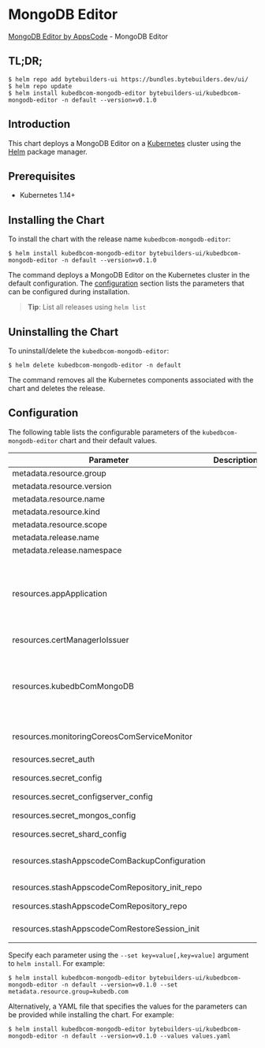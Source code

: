 # MongoDB Editor

[MongoDB Editor by AppsCode](https://byte.builders) - MongoDB Editor

## TL;DR;

```console
$ helm repo add bytebuilders-ui https://bundles.bytebuilders.dev/ui/
$ helm repo update
$ helm install kubedbcom-mongodb-editor bytebuilders-ui/kubedbcom-mongodb-editor -n default --version=v0.1.0
```

## Introduction

This chart deploys a MongoDB Editor on a [Kubernetes](http://kubernetes.io) cluster using the [Helm](https://helm.sh) package manager.

## Prerequisites

- Kubernetes 1.14+

## Installing the Chart

To install the chart with the release name `kubedbcom-mongodb-editor`:

```console
$ helm install kubedbcom-mongodb-editor bytebuilders-ui/kubedbcom-mongodb-editor -n default --version=v0.1.0
```

The command deploys a MongoDB Editor on the Kubernetes cluster in the default configuration. The [configuration](#configuration) section lists the parameters that can be configured during installation.

> **Tip**: List all releases using `helm list`

## Uninstalling the Chart

To uninstall/delete the `kubedbcom-mongodb-editor`:

```console
$ helm delete kubedbcom-mongodb-editor -n default
```

The command removes all the Kubernetes components associated with the chart and deletes the release.

## Configuration

The following table lists the configurable parameters of the `kubedbcom-mongodb-editor` chart and their default values.

|                   Parameter                    | Description |                                                                                                                                                                                                                                                                                                                                                                                                                                                                                                               Default                                                                                                                                                                                                                                                                                                                                                                                                                                                                                                                |
|------------------------------------------------|-------------|--------------------------------------------------------------------------------------------------------------------------------------------------------------------------------------------------------------------------------------------------------------------------------------------------------------------------------------------------------------------------------------------------------------------------------------------------------------------------------------------------------------------------------------------------------------------------------------------------------------------------------------------------------------------------------------------------------------------------------------------------------------------------------------------------------------------------------------------------------------------------------------------------------------------------------------------------------------------------------------------------------------------------------------|
| metadata.resource.group                        |             | `kubedb.com`                                                                                                                                                                                                                                                                                                                                                                                                                                                                                                                                                                                                                                                                                                                                                                                                                                                                                                                                                                                                                         |
| metadata.resource.version                      |             | `v1alpha2`                                                                                                                                                                                                                                                                                                                                                                                                                                                                                                                                                                                                                                                                                                                                                                                                                                                                                                                                                                                                                           |
| metadata.resource.name                         |             | `mongodbs`                                                                                                                                                                                                                                                                                                                                                                                                                                                                                                                                                                                                                                                                                                                                                                                                                                                                                                                                                                                                                           |
| metadata.resource.kind                         |             | `MongoDB`                                                                                                                                                                                                                                                                                                                                                                                                                                                                                                                                                                                                                                                                                                                                                                                                                                                                                                                                                                                                                            |
| metadata.resource.scope                        |             | `Namespaced`                                                                                                                                                                                                                                                                                                                                                                                                                                                                                                                                                                                                                                                                                                                                                                                                                                                                                                                                                                                                                         |
| metadata.release.name                          |             | `RELEASE-NAME`                                                                                                                                                                                                                                                                                                                                                                                                                                                                                                                                                                                                                                                                                                                                                                                                                                                                                                                                                                                                                       |
| metadata.release.namespace                     |             | `default`                                                                                                                                                                                                                                                                                                                                                                                                                                                                                                                                                                                                                                                                                                                                                                                                                                                                                                                                                                                                                            |
| resources.appApplication                       |             | `{"apiVersion":"app.k8s.io/v1beta1","kind":"Application","metadata":{"name":"mongodb","namespace":"demo"},"spec":{"assemblyPhase":"Ready","componentKinds":[{"group":"app.k8s.io","kind":"Application"},{"group":"kubedb.com","kind":"MongoDB"},{"group":"","kind":"Secret"},{"group":"cert-manager.io","kind":"Issuer"},{"group":"monitoring.coreos.com","kind":"ServiceMonitor"},{"group":"stash.appscode.com","kind":"Repository"},{"group":"stash.appscode.com","kind":"BackupConfiguration"},{"group":"stash.appscode.com","kind":"RestoreSession"}],"descriptor":{"description":"MongoDB Editor UI Options","icons":[{"src":"https://cdn.appscode.com/images/products/kubedb/kubedb-community-icon.png","type":"image/png"}],"links":[{"description":"website","url":"https://byte.builders"}],"maintainers":[{"email":"support@appscode.com","name":"appscode"}],"type":"mongodbs.kubedb.com"},"selector":{"matchLabels":{"app.kubernetes.io/instance":"mongodb","app.kubernetes.io/name":"mongodbs.kubedb.com"}}}}`          |
| resources.certManagerIoIssuer                  |             | `{"apiVersion":"cert-manager.io/v1","kind":"Issuer","metadata":{"name":"mongodb","namespace":"demo"},"spec":{"ca":{"secretName":"mongodb-ca"}}}`                                                                                                                                                                                                                                                                                                                                                                                                                                                                                                                                                                                                                                                                                                                                                                                                                                                                                     |
| resources.kubedbComMongoDB                     |             | `{"apiVersion":"kubedb.com/v1alpha2","kind":"MongoDB","metadata":{"name":"mongodb","namespace":"demo"},"spec":{"authSecret":{"name":"mongodb-auth"},"configSecret":{"name":"mongodb-config"},"init":{"waitForInitialRestore":true},"monitor":{"agent":"prometheus.io","prometheus":{"exporter":{"resources":{"limits":{"cpu":"100m","memory":"128Mi"},"requests":{"cpu":"100m","memory":"128Mi"}}}}},"shardTopology":{"configServer":{"configSecret":{"name":"mongodb-configserver-config"},"replicas":3,"storage":{"resources":{"requests":{"storage":"1Gi"}},"storageClassName":"standard"}},"mongos":{"configSecret":{"name":"mongodb-mongos-config"},"replicas":2},"shard":{"configSecret":{"name":"mongodb-shard-config"},"replicas":3,"shards":2,"storage":{"resources":{"requests":{"storage":"1Gi"}},"storageClassName":"standard"}}},"sslMode":"requireSSL","storageType":"Durable","terminationPolicy":"WipeOut","tls":{"issuerRef":{"apiGroup":"cert-manager.io","kind":"Issuer","name":"mongo-ca"}},"version":"4.2.3"}}` |
| resources.monitoringCoreosComServiceMonitor    |             | `{"apiVersion":"monitoring.coreos.com/v1","kind":"ServiceMonitor","metadata":{"name":"mongodb","namespace":"demo"},"spec":{"endpoints":[{"honorLabels":true,"interval":"30s","path":"/metrics","port":"metrics"}],"namespaceSelector":{"matchNames":["demo"]},"selector":{"matchLabels":{"app.kubernetes.io/instance":"mongodb","app.kubernetes.io/name":"mongodbs.kubedb.com"}}}}`                                                                                                                                                                                                                                                                                                                                                                                                                                                                                                                                                                                                                                                  |
| resources.secret_auth                          |             | `{"apiVersion":"v1","kind":"Secret","metadata":{"name":"mongodb-auth","namespace":"demo"},"stringData":{"password":"thisIs1StrongPassword","username":"root"},"type":"Opaque"}`                                                                                                                                                                                                                                                                                                                                                                                                                                                                                                                                                                                                                                                                                                                                                                                                                                                      |
| resources.secret_config                        |             | `{"apiVersion":"v1","kind":"Secret","metadata":{"name":"mongodb-config","namespace":"demo"},"stringData":{"mongod.conf":"net:\n  maxIncomingConnections: 40000\n"},"type":"Opaque"}`                                                                                                                                                                                                                                                                                                                                                                                                                                                                                                                                                                                                                                                                                                                                                                                                                                                 |
| resources.secret_configserver_config           |             | `{"apiVersion":"v1","kind":"Secret","metadata":{"name":"mongodb-configserver-config","namespace":"demo"},"stringData":{"mongod.conf":"net:\n  maxIncomingConnections: 20000\n"},"type":"Opaque"}`                                                                                                                                                                                                                                                                                                                                                                                                                                                                                                                                                                                                                                                                                                                                                                                                                                    |
| resources.secret_mongos_config                 |             | `{"apiVersion":"v1","kind":"Secret","metadata":{"name":"mongodb-mongos-config","namespace":"demo"},"stringData":{"mongod.conf":"net:\n  maxIncomingConnections: 30000\n"},"type":"Opaque"}`                                                                                                                                                                                                                                                                                                                                                                                                                                                                                                                                                                                                                                                                                                                                                                                                                                          |
| resources.secret_shard_config                  |             | `{"apiVersion":"v1","kind":"Secret","metadata":{"name":"mongodb-shard-config","namespace":"demo"},"stringData":{"mongod.conf":"net:\n  maxIncomingConnections: 40000\n"},"type":"Opaque"}`                                                                                                                                                                                                                                                                                                                                                                                                                                                                                                                                                                                                                                                                                                                                                                                                                                           |
| resources.stashAppscodeComBackupConfiguration  |             | `{"apiVersion":"stash.appscode.com/v1beta1","kind":"BackupConfiguration","metadata":{"name":"mongodb","namespace":"demo"},"spec":{"repository":{"name":"mongodb-repo"},"retentionPolicy":{"keepLast":5,"name":"keep-last-5","prune":true},"schedule":"*/5 * * * *","target":{"ref":{"apiVersion":"appcatalog.appscode.com/v1alpha1","kind":"AppBinding","name":"mongodb"}},"task":{"name":"mongodb-backup-4.2.3-v5"}}}`                                                                                                                                                                                                                                                                                                                                                                                                                                                                                                                                                                                                              |
| resources.stashAppscodeComRepository_init_repo |             | `{"apiVersion":"stash.appscode.com/v1alpha1","kind":"Repository","metadata":{"name":"mongodb-init-repo","namespace":"demo"},"spec":{"backend":{"gcs":{"bucket":"stash-testing","prefix":"/demo/mongodb"},"storageSecretName":"gcs-secret"}}}`                                                                                                                                                                                                                                                                                                                                                                                                                                                                                                                                                                                                                                                                                                                                                                                        |
| resources.stashAppscodeComRepository_repo      |             | `{"apiVersion":"stash.appscode.com/v1alpha1","kind":"Repository","metadata":{"name":"mongodb-repo","namespace":"demo"},"spec":{"backend":{"gcs":{"bucket":"stash-testing","prefix":"/demo/mongodb"},"storageSecretName":"gcs-secret"}}}`                                                                                                                                                                                                                                                                                                                                                                                                                                                                                                                                                                                                                                                                                                                                                                                             |
| resources.stashAppscodeComRestoreSession_init  |             | `{"apiVersion":"stash.appscode.com/v1beta1","kind":"RestoreSession","metadata":{"name":"mongodb-init","namespace":"demo"},"spec":{"repository":{"name":"mongodb-init-repo"},"rules":[{"snapshots":["latest"]}],"target":{"ref":{"apiVersion":"appcatalog.appscode.com/v1alpha1","kind":"AppBinding","name":"mongodb"}},"task":{"name":"mongodb-restore-4.2.3-v5"}}}`                                                                                                                                                                                                                                                                                                                                                                                                                                                                                                                                                                                                                                                                 |


Specify each parameter using the `--set key=value[,key=value]` argument to `helm install`. For example:

```console
$ helm install kubedbcom-mongodb-editor bytebuilders-ui/kubedbcom-mongodb-editor -n default --version=v0.1.0 --set metadata.resource.group=kubedb.com
```

Alternatively, a YAML file that specifies the values for the parameters can be provided while
installing the chart. For example:

```console
$ helm install kubedbcom-mongodb-editor bytebuilders-ui/kubedbcom-mongodb-editor -n default --version=v0.1.0 --values values.yaml
```
